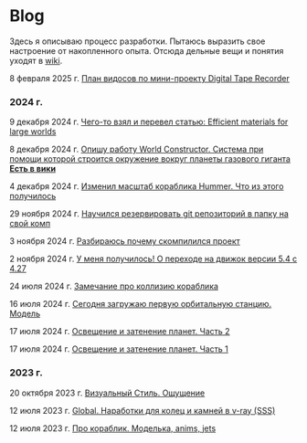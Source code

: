 # Blog

Здесь я описываю процесс разработки. Пытаюсь выразить свое настроение от накопленного опыта. Отсюда дельные вещи и понятия уходят в [wiki](https://github.com/wiresoftshade/The-Rings-wiki-blog/tree/main/wiki).

8 февраля 2025 г. [План видосов по мини-проекту Digital Tape Recorder](2025/08feb2025_DTRnotes.md)

### 2024 г.

9 декабря 2024 г. [Чего-то взял и перевел статью: Efficient materials for large worlds](2024/2024dec09.md)

8 декабря 2024 г. [Опишу работу World Constructor. Система при помощи которой строится окружение вокруг планеты газового гиганта](2024/08dec2024_worknotes.md) [**Есть в вики**](../wiki/WorldConstructor.md)

4 декабря 2024 г. [Изменил масштаб кораблика Hummer. Что из этого получилось](2024/04dec2024_worknotes.md)

29 ноября 2024 г. [Научился резервировать git репозиторий в папку на свой комп](2024/29nov2024_worknotes.md)

3 ноября 2024 г. [Разбираюсь почему скомпилился проект](2024/03nov2024_worknotes.md)

2 ноября 2024 г. [У меня получилось! О переходе на движок версии 5.4 с 4.27](2024/02nov2024_worknotes.md)

24 июля 2024 г. [Замечание про коллизию кораблика](2024/24Jul2024_worknotes.md)

16 июля 2024 г. [Сегодня загружаю первую орбитальную станцию. Модель](2024/1607_station_worknotes.md)

17 июля 2024 г. [Освещение и затенение планет. Часть 2](2024/Освещение-и-затенение-планет-Часть-2.md)

17 июля 2024 г. [Освещение и затенение планет. Часть 1](2024/Освещение-и-затенение-планет-Часть-1.md)

### 2023 г.

20 октября 2023 г. [Визуальный Стиль. Ощущение](2023/20Oct2023_worknotes.md)

12 июля 2023 г. [Global. Наработки для колец и камней в v-ray (SSS)](2023/12Jul2023_worknotes.md)

12 июля 2023 г. [Про кораблик. Моделька, anims, jets](2023/12Jul2023_2_worknotes.md)
